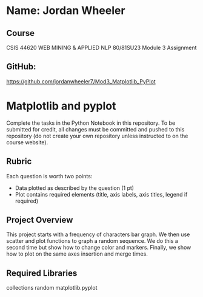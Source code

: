 # Name: Jordan Wheeler
## Course
CSIS 44620 WEB MINING & APPLIED NLP 80/81SU23
Module 3 Assignment
## GitHub: 
https://github.com/jordanwheeler7/Mod3_Matplotlib_PyPlot

# Matplotlib and pyplot

Complete the tasks in the Python Notebook in this repository.
To be submitted for credit, all changes must be committed and pushed to this repository (do not create your own repository unless instructed to on the course website).

## Rubric

Each question is worth two points: 

* Data plotted as described by the question (1 pt)
* Plot contains required elements (title, axis labels, axis titles, legend if required)

## Project Overview

This project starts with a frequency of characters bar graph. We then use scatter and plot functions to graph a random sequence.
We do this a second time but show how to change color and markers. Finally, we show how to plot on the same axes insertion and merge times.

## Required Libraries

collections
random
matplotlib.pyplot
